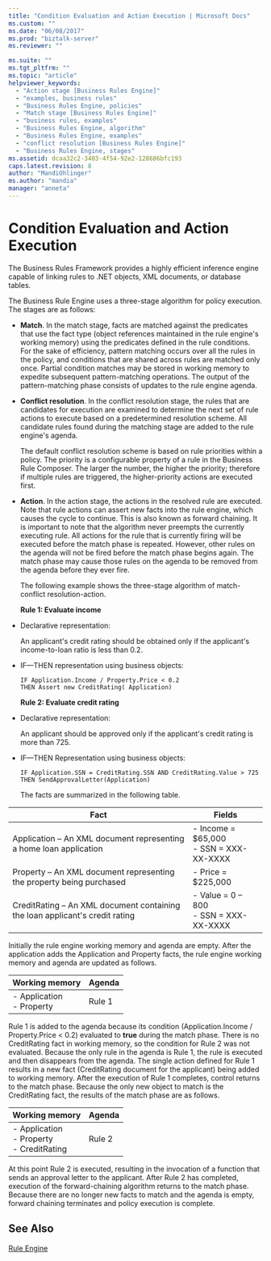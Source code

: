```yaml
---
title: "Condition Evaluation and Action Execution | Microsoft Docs"
ms.custom: ""
ms.date: "06/08/2017"
ms.prod: "biztalk-server"
ms.reviewer: ""

ms.suite: ""
ms.tgt_pltfrm: ""
ms.topic: "article"
helpviewer_keywords: 
  - "Action stage [Business Rules Engine]"
  - "examples, business rules"
  - "Business Rules Engine, policies"
  - "Match stage [Business Rules Engine]"
  - "business rules, examples"
  - "Business Rules Engine, algorithm"
  - "Business Rules Engine, examples"
  - "conflict resolution [Business Rules Engine]"
  - "Business Rules Engine, stages"
ms.assetid: dcaa32c2-3403-4f54-92e2-128686bfc193
caps.latest.revision: 8
author: "MandiOhlinger"
ms.author: "mandia"
manager: "anneta"
---
```

# Condition Evaluation and Action Execution
The Business Rules Framework provides a highly efficient inference engine capable of linking rules to .NET objects, XML documents, or database tables.  
  
 The Business Rule Engine uses a three-stage algorithm for policy execution. The stages are as follows:  
  
- **Match**. In the match stage, facts are matched against the predicates that use the fact type (object references maintained in the rule engine's working memory) using the predicates defined in the rule conditions. For the sake of efficiency, pattern matching occurs over all the rules in the policy, and conditions that are shared across rules are matched only once. Partial condition matches may be stored in working memory to expedite subsequent pattern-matching operations. The output of the pattern-matching phase consists of updates to the rule engine agenda.  
  
- **Conflict resolution**. In the conflict resolution stage, the rules that are candidates for execution are examined to determine the next set of rule actions to execute based on a predetermined resolution scheme. All candidate rules found during the matching stage are added to the rule engine's agenda.  
  
   The default conflict resolution scheme is based on rule priorities within a policy. The priority is a configurable property of a rule in the Business Rule Composer. The larger the number, the higher the priority; therefore if multiple rules are triggered, the higher-priority actions are executed first.  
  
- **Action**. In the action stage, the actions in the resolved rule are executed. Note that rule actions can assert new facts into the rule engine, which causes the cycle to continue. This is also known as forward chaining. It is important to note that the algorithm never preempts the currently executing rule. All actions for the rule that is currently firing will be executed before the match phase is repeated. However, other rules on the agenda will not be fired before the match phase begins again. The match phase may cause those rules on the agenda to be removed from the agenda before they ever fire.  
  
  The following example shows the three-stage algorithm of match-conflict resolution-action.  
  
  **Rule 1: Evaluate income**  
  
- Declarative representation:  
  
   An applicant's credit rating should be obtained only if the applicant's income-to-loan ratio is less than 0.2.  
  
- IF—THEN representation using business objects:  
  
  ```  
  IF Application.Income / Property.Price < 0.2    
  THEN Assert new CreditRating( Application)   
  ```  
  
  **Rule 2: Evaluate credit rating**  
  
- Declarative representation:  
  
   An applicant should be approved only if the applicant's credit rating is more than 725.  
  
- IF—THEN Representation using business objects:  
  
  ```  
  IF Application.SSN = CreditRating.SSN AND CreditRating.Value > 725    
  THEN SendApprovalLetter(Application)    
  ```  
  
  The facts are summarized in the following table.  
  
|Fact|Fields|  
|----------|------------|  
|Application – An XML document representing a home loan application|-   Income = $65,000<br />-   SSN = XXX-XX-XXXX|  
|Property – An XML document representing the property being purchased|-   Price = $225,000|  
|CreditRating – An XML document containing the loan applicant's credit rating|-   Value = 0 – 800<br />-   SSN = XXX-XX-XXXX|  
  
 Initially the rule engine working memory and agenda are empty. After the application adds the Application and Property facts, the rule engine working memory and agenda are updated as follows.  
  
|Working memory|Agenda|  
|--------------------|------------|  
|-   Application<br />-   Property|Rule 1|  
  
 Rule 1 is added to the agenda because its condition (Application.Income / Property.Price < 0.2) evaluated to **true** during the match phase. There is no CreditRating fact in working memory, so the condition for Rule 2 was not evaluated. Because the only rule in the agenda is Rule 1, the rule is executed and then disappears from the agenda. The single action defined for Rule 1 results in a new fact (CreditRating document for the applicant) being added to working memory. After the execution of Rule 1 completes, control returns to the match phase. Because the only new object to match is the CreditRating fact, the results of the match phase are as follows.  
  
|Working memory|Agenda|  
|--------------------|------------|  
|-   Application<br />-   Property<br />-   CreditRating|Rule 2|  
  
 At this point Rule 2 is executed, resulting in the invocation of a function that sends an approval letter to the applicant. After Rule 2 has completed, execution of the forward-chaining algorithm returns to the match phase. Because there are no longer new facts to match and the agenda is empty, forward chaining terminates and policy execution is complete.  
  
## See Also  
 [Rule Engine](../core/rule-engine.md)